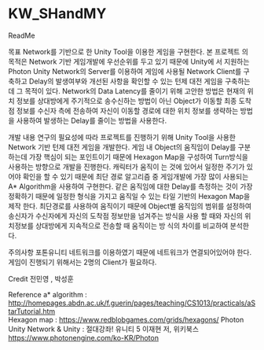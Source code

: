 # KW_SHandMY
ReadMe

목표
	Network를 기반으로 한 Unity Tool을 이용한 게임을 구현한다. 
  본 프로젝트	의 목적은 Network 기반 게임개발에 우선순위를 두고 있기 때문에 Unity에	서 지원하는 Photon Unity Network의 Server를 이용하여 게임에   사용될 Network Client를 구축하고 Delay의 발생여부와 개선된 사항을 확인할 수 있는 턴제 대전 게임을 구축하는데 그 목적이 있다. 
  Network의 Data Latency를 줄이기 위해 고안한 방법은 현재의 위치 정보를 상대방에게 주기적으로 송수신하는 방법이 아닌 Object가 이동할 최종 도착점 
  정보를 수신자 측에 전송하여 자신이 이동할 경로에 대한 위치 정보를 생략하는 방법을 사용하여 발생하는 Delay를 줄이는 방법을 사용한다.
  
개발 내용
	연구의 필요성에 따라 프로젝트를 진행하기 위해 Unity Tool을 사용한 Network 기반 턴제 대전 게임을 개발한다. 
  게임 내 Object의 움직임이 Delay를 구분하는데 가장 핵심이 되는 포인트이기 때문에 Hexagon Map을 구성하여 Turn방식을 
  사용하는 방향으로 개발을 진행한다. 
  캐릭터가 움직이	는 것에 있어서 일정한 주기가 있어야 확인을 할 수 있기 때문에 최단 경로 알고리즘 중 게임개발에 
  가장 많이 사용되는 A* Algorithm을 사용하여 구현한다. 
  같은 움직임에 대한 Delay를 측정하는 것이 가장 정확하기 때문에 일정한 형식을 가지고 움직일 수 있는 타일 기반의
  Hexagon Map을 제작	한다. 
  최단경로를 사용하여 움직이기 때문에 Object별 움직임의 범위를 설정하여 송신자가 수신자에게 자신의 도착점 정보만을 
  넘겨주는 방식을 사용	할 때와 자신의 위치정보를 상대방에게 지속적으로 전송할 때 움직이는 방	식의 차이를 비교하여 분석한다.
  
  
주의사항 
 포톤유니티 네트워크를 이용하였기 때문에 네트워크가 연결되어있어야 한다.
 게임이 진행되기 위해서는 2명의 Client가 필요하다.

Credit 
 전민영 , 박성훈
 
 Reference
a* algorithm : http://homepages.abdn.ac.uk/f.guerin/pages/teaching/CS1013/practicals/aStarTutorial.htm	
Hexagon map : https://www.redblobgames.com/grids/hexagons/
Photon Unity Network & Unity : 
절대강좌! 유니티 5 이재현 저, 위키북스
https://www.photonengine.com/ko-KR/Photon
